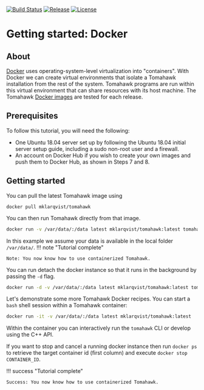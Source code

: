 [![Build Status](https://travis-ci.org/mklarqvist/tomahawk.svg?branch=master)](https://travis-ci.org/mklarqvist/tomahawk)
[![Release](https://img.shields.io/badge/Release-beta_0.7.0-blue.svg?logo=docker)](https://github.com/mklarqvist/tomahawk/releases)
[![License](https://img.shields.io/badge/License-MIT-blue.svg)](LICENSE)

# Getting started: Docker
## About
[Docker](https://docs.docker.com/install/) uses operating-system-level
virtualization into "containers". With Docker we can create virtual environments
that isolate a Tomahawk installation from the rest of the system. Tomahawk
programs are run within this virtual environment that can share resources with
its host machine. The Tomahawk [Docker
images](https://hub.docker.com/r/mklarqvist/tomahawk/) are tested for each release.

## Prerequisites

To follow this tutorial, you will need the following:

* One Ubuntu 18.04 server set up by following the Ubuntu 18.04 initial server setup guide, including a sudo non-root user and a firewall.
* An account on Docker Hub if you wish to create your own images and push them to Docker Hub, as shown in Steps 7 and 8.

## Getting started
You can pull the latest Tomahawk image using
```
docker pull mklarqvist/tomahawk
```

You can then run Tomahawk directly from that image. 
```bash
docker run -v /var/data/:/data latest mklarqvist/tomahawk:latest tomahawk calc -pi input.twk -o output.two
```
In this example we assume your data is available in the local folder
`/var/data/`. 
!!! note "Tutorial complete"
    
    Note: You now know how to use containerized Tomahawk.

You can run detach the docker instance so that it runs in the
background by passing the `-d` flag.
```bash
docker run -d -v /var/data/:/data latest mklarqvist/tomahawk:latest tomahawk calc -pi input.twk -o output.two
```
Let's demonstrate some more Tomahawk Docker recipes. You can start a `bash`
shell session within a Tomahawk container:
```bash
docker run -it -v /var/data/:/data latest mklarqvist/tomahawk:latest
```
Within the container you can interactively run the `tomahawk` CLI or develop
using the C++ API.

If you want to stop and cancel a running docker instance then run `docker ps` to
retrieve the target container id (first column) and execute `docker stop
CONTAINER_ID`.

!!! success "Tutorial complete"
    
    Success: You now know how to use containerized Tomahawk.